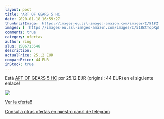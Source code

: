 ```yaml
---
layout: post
title: 'ART OF GEARS 5 HC'
date: 2020-01-18 16:59:27
thumbnailImage: 'https://images-eu.ssl-images-amazon.com/images/I/518ZtTopXpL._SL200_.jpg'
images: [ 'https://images-eu.ssl-images-amazon.com/images/I/518ZtTopXpL._SL200_.jpg' ]
comments: true
category: ofertas
author: ring
slug: 1506713548
description:
actualPrice: 25.12 EUR
comparePrice: 44 EUR
inStock: true
---
```


Está [ART OF GEARS 5 HC](https://www.amazon.com/dp/1506713548/?tag=redken08-20) por 25.12 EUR (original: 44 EUR) en el siguiente enlace!

[![](https://images-eu.ssl-images-amazon.com/images/I/518ZtTopXpL._SL200_.jpg)](https://www.amazon.com/dp/1506713548/?tag=redken08-20)

[Ver la oferta!!](https://www.amazon.com/dp/1506713548/?tag=redken08-20)

[Consulta otras ofertas en nuestro canal de telegram](https://t.me/s/ofertas25)
